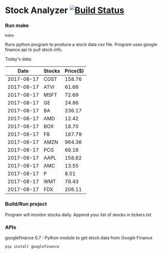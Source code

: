 # Stock Analyzer [![Build Status](https://travis-ci.org/ogoyal/StockAnalyzer.svg?branch=master)](https://travis-ci.org/ogoyal/StockAnalyzer)

### Run make
```
make
```

Runs python program to produce a stock data csv file. Program uses google finance api to pull stock info.

Today's data:

| Date| Stocks| Price($) | 
| --- | --- | ---  | 
| 2017-08-17| COST| 158.76 | 
| 2017-08-17| ATVI| 61.66 | 
| 2017-08-17| MSFT| 72.69 | 
| 2017-08-17| GE| 24.86 | 
| 2017-08-17| BA| 236.17 | 
| 2017-08-17| AMD| 12.42 | 
| 2017-08-17| BOX| 18.70 | 
| 2017-08-17| FB| 167.79 | 
| 2017-08-17| AMZN| 964.36 | 
| 2017-08-17| PCG| 69.16 | 
| 2017-08-17| AAPL| 158.62 | 
| 2017-08-17| AMC| 13.55 | 
| 2017-08-17| P| 8.51 | 
| 2017-08-17| WMT| 79.43 | 
| 2017-08-17| FDX| 206.11 | 

### Build/Run project

Program will monitor stocks daily. Append your list of stocks in tickers.txt

### APIs
googlefinance 0.7 : Python module to get stock data from Google Finance

```
pip install googlefinance
```

